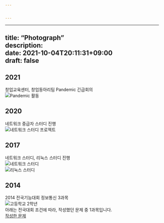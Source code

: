 ```yaml
---


---
```


<hr>
<h2 id="title-photographdescriptiondate-2021-10-04t2011310900draft-false">title: “Photograph”<br>
description:<br>
date: 2021-10-04T20:11:31+09:00<br>
draft: false</h2>
<h2 id="section">2021</h2>
<p>창업교육센터, 창업동아리팀 Pandemic 긴급회의<br>
<img src="photograph/05.png" alt="Pandemic 활동"></p>
<h2 id="section-1">2020</h2>
<p>네트워크 중급자 스터디 진행<br>
<img src="photograph/04.png" alt="네트워크 스터디 프로젝트"></p>
<h2 id="section-2">2017</h2>
<p>네트워크 스터디, 리눅스 스터디 진행<br>
<img src="photograph/03.png" alt="네트워크 스터디"><br>
<img src="photograph/02.jpg" alt="리눅스 스터디"></p>
<h2 id="section-3">2014</h2>
<p>2014 전국기능대회 정보통신 3과목<br>
<img src="photograph/01.png" alt="고등학교 2학년"><br>
아래는 전국대회 조건에 따라, 작성했던 문제 중 1과목입니다.<br>
<a href="photograph/01_sub.pdf">작성한 문제</a></p>

